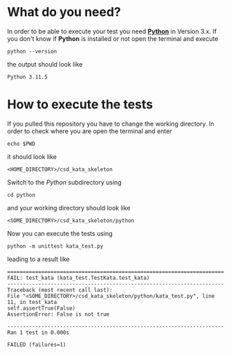 # What do you need? #
In order to be able to execute your test you need **[Python](https://www.python.org/)** in Version 3.x. If you don't know if **Python** is installed or not open the terminal and execute

`python --version`

the output should look like

`Python 3.11.5`

# How to execute the tests #

If you pulled this repository you have to change the working directory. In order to check where you are open the terminal and enter

`echo $PWD`

it should look like

`<HOME_DIRECTORY>/csd_kata_skeleton`

Switch to the *Python* subdirectory using

`cd python`

and your working directory should look like

`<SOME_DIRECTORY>/csd_kata_skeleton/python`

Now you can execute the tests using

`python -m unittest kata_test.py`

leading to a result like

```
======================================================================
FAIL: test_kata (kata_test.TestKata.test_kata)
----------------------------------------------------------------------
Traceback (most recent call last):
File "<SOME_DIRECTORY>/csd_kata_skeleton/python/kata_test.py", line 11, in test_kata
self.assertTrue(False)
AssertionError: False is not true

----------------------------------------------------------------------
Ran 1 test in 0.000s

FAILED (failures=1)
```